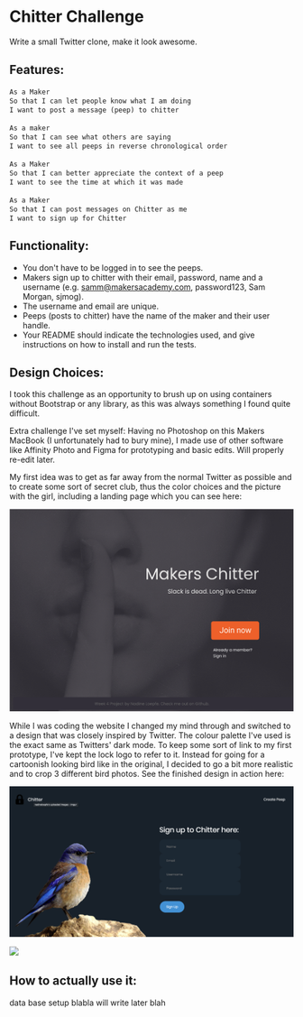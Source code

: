 Chitter Challenge
=================


Write a small Twitter clone, make it look awesome.



Features:
-------

```
As a Maker
So that I can let people know what I am doing  
I want to post a message (peep) to chitter

As a maker
So that I can see what others are saying  
I want to see all peeps in reverse chronological order

As a Maker
So that I can better appreciate the context of a peep
I want to see the time at which it was made

As a Maker
So that I can post messages on Chitter as me
I want to sign up for Chitter
```


Functionality:
------

* You don't have to be logged in to see the peeps.
* Makers sign up to chitter with their email, password, name and a username (e.g. samm@makersacademy.com, password123, Sam Morgan, sjmog).
* The username and email are unique.
* Peeps (posts to chitter) have the name of the maker and their user handle.
* Your README should indicate the technologies used, and give instructions on how to install and run the tests.



Design Choices:
-----

I took this challenge as an opportunity to brush up on using containers without Bootstrap or any library, as this was always something I found quite difficult.

Extra challenge I've set myself: Having no Photoshop on this Makers MacBook (I unfortunately had to bury mine), I made use of other software like Affinity Photo and Figma for prototyping and basic edits. Will properly re-edit later.

My first idea was to get as far away from the normal Twitter as possible and to create some sort of secret club, thus the color choices and the picture with the girl, including a landing page which you can see here:

![](public/img/designdraft.png)


While I was coding the website I changed my mind through and switched to a design that was closely inspired by Twitter.
The colour palette I've used is the exact same as Twitters' dark mode. To keep some sort of link to my first prototype, I've kept the lock logo to refer to it. Instead for going for a cartoonish looking bird like in the original, I decided to go a bit more realistic and to crop 3 different bird photos.
See the finished design in action here:

![](public/img/Screenshot.png)

![](public/img/preview.gif)




How to actually use it:
------

data base setup blabla will write later blah
